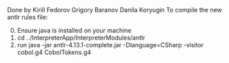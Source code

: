 Done by
Kirill Fedorov
Grigory Baranov
Danila Koryugin
To compile the new antlr rules file:

0. Ensure java is installed on your machine
1. cd ../InterpreterApp/InterpreterModules/antlr
2. run java -jar antlr-4.13.1-complete.jar -Dlanguage=CSharp -visitor cobol.g4 CobolTokens.g4